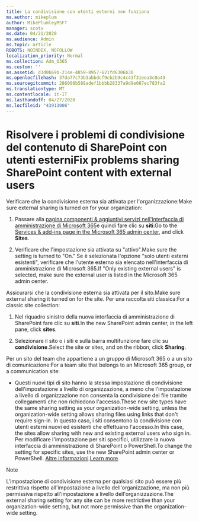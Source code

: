 ```yaml
---
title: La condivisione con utenti esterni non funziona
ms.author: mikeplum
author: MikePlumleyMSFT
manager: scotv
ms.date: 04/21/2020
ms.audience: Admin
ms.topic: article
ROBOTS: NOINDEX, NOFOLLOW
localization_priority: Normal
ms.collection: Adm_O365
ms.custom: ''
ms.assetid: d3d0b69b-214e-4859-8957-621fd6306b30
ms.openlocfilehash: 37da77c73b3abbdcf9cb2b9c4c43f31eea3c0a49
ms.sourcegitcommit: 286000b588adef1bbbb28337a9d9e087ec783fa2
ms.translationtype: MT
ms.contentlocale: it-IT
ms.lasthandoff: 04/27/2020
ms.locfileid: "43913006"
---
```

# <a name="fix-problems-sharing-sharepoint-content-with-external-users"></a><span data-ttu-id="3d6dd-102">Risolvere i problemi di condivisione del contenuto di SharePoint con utenti esterni</span><span class="sxs-lookup"><span data-stu-id="3d6dd-102">Fix problems sharing SharePoint content with external users</span></span>

<span data-ttu-id="3d6dd-103">Verificare che la condivisione esterna sia attivata per l'organizzazione:</span><span class="sxs-lookup"><span data-stu-id="3d6dd-103">Make sure external sharing is turned on for your organization:</span></span>
  
1. <span data-ttu-id="3d6dd-104">Passare alla [pagina componenti &amp; aggiuntivi servizi nell'interfaccia di amministrazione di Microsoft 365](https://portal.office.com/adminportal/home#/Settings/ServicesAndAddIns)e quindi fare clic su **siti**.</span><span class="sxs-lookup"><span data-stu-id="3d6dd-104">Go to the [Services &amp; add-ins page in the Microsoft 365 admin center](https://portal.office.com/adminportal/home#/Settings/ServicesAndAddIns), and click **Sites**.</span></span>
    
2. <span data-ttu-id="3d6dd-105">Verificare che l'impostazione sia attivata su "attivo".</span><span class="sxs-lookup"><span data-stu-id="3d6dd-105">Make sure the setting is turned to "On."</span></span> <span data-ttu-id="3d6dd-106">Se è selezionata l'opzione "solo utenti esterni esistenti", verificare che l'utente esterno sia elencato nell'interfaccia di amministrazione di Microsoft 365.</span><span class="sxs-lookup"><span data-stu-id="3d6dd-106">If "Only existing external users" is selected, make sure the external user is listed in the Microsoft 365 admin center.</span></span>
    
<span data-ttu-id="3d6dd-107">Assicurarsi che la condivisione esterna sia attivata per il sito.</span><span class="sxs-lookup"><span data-stu-id="3d6dd-107">Make sure external sharing it turned on for the site.</span></span> <span data-ttu-id="3d6dd-108">Per una raccolta siti classica:</span><span class="sxs-lookup"><span data-stu-id="3d6dd-108">For a classic site collection:</span></span>
  
1. <span data-ttu-id="3d6dd-109">Nel riquadro sinistro della nuova interfaccia di amministrazione di SharePoint fare clic su **siti**.</span><span class="sxs-lookup"><span data-stu-id="3d6dd-109">In the new SharePoint admin center, in the left pane, click **sites**.</span></span>
    
2. <span data-ttu-id="3d6dd-110">Selezionare il sito o i siti e sulla barra multifunzione fare clic su **condivisione**.</span><span class="sxs-lookup"><span data-stu-id="3d6dd-110">Select the site or sites, and on the ribbon, click **Sharing**.</span></span>
    
<span data-ttu-id="3d6dd-111">Per un sito del team che appartiene a un gruppo di Microsoft 365 o a un sito di comunicazione:</span><span class="sxs-lookup"><span data-stu-id="3d6dd-111">For a team site that belongs to an Microsoft 365 group, or a communication site:</span></span>
  
- <span data-ttu-id="3d6dd-112">Questi nuovi tipi di sito hanno la stessa impostazione di condivisione dell'impostazione a livello di organizzazione, a meno che l'impostazione a livello di organizzazione non consenta la condivisione dei file tramite collegamenti che non richiedono l'accesso.</span><span class="sxs-lookup"><span data-stu-id="3d6dd-112">These new site types have the same sharing setting as your organization-wide setting, unless the organization-wide setting allows sharing files using links that don't require sign-in.</span></span> <span data-ttu-id="3d6dd-113">In questo caso, i siti consentono la condivisione con utenti esterni nuovi ed esistenti che effettuano l'accesso.</span><span class="sxs-lookup"><span data-stu-id="3d6dd-113">In this case, the sites allow sharing with new and existing external users who sign in.</span></span> <span data-ttu-id="3d6dd-114">Per modificare l'impostazione per siti specifici, utilizzare la nuova interfaccia di amministrazione di SharePoint o PowerShell.</span><span class="sxs-lookup"><span data-stu-id="3d6dd-114">To change the setting for specific sites, use the new SharePoint admin center or PowerShell.</span></span> <span data-ttu-id="3d6dd-115">[Altre informazioni](https://go.microsoft.com/fwlink/?linkid=871863).</span><span class="sxs-lookup"><span data-stu-id="3d6dd-115">[Learn more](https://go.microsoft.com/fwlink/?linkid=871863).</span></span>
    
> [!NOTE]
> <span data-ttu-id="3d6dd-116">L'impostazione di condivisione esterna per qualsiasi sito può essere più restrittiva rispetto all'impostazione a livello dell'organizzazione, ma non più permissiva rispetto all'impostazione a livello dell'organizzazione.</span><span class="sxs-lookup"><span data-stu-id="3d6dd-116">The external sharing setting for any site can be more restrictive than your organization-wide setting, but not more permissive than the organization-wide setting.</span></span> 
  

